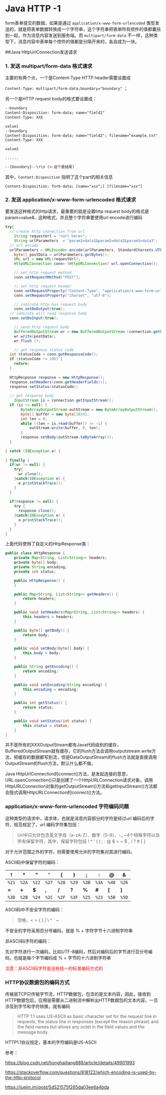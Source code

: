# Java HTTP -1

form表单提交的数据，如果是通过 ```application/x-www-form-urlencoded``` 类型发送的，就是把表单数据转换成一个字符串，这个字符串把表单所有控件的值都囊括到一起，作为消息内容发送到服务端。而 ```multipart/form-data``` 不一样，这种类型下，消息内容中表单每个控件的值都是分隔开来的，各自成为一块。







##Java HttpUrlConnection发送请求





### 1. 发送 multipart/form-data 格式请求

主要的有两个点，一个是Content-Type HTTP header需要设置成

 ```Content-Type: multipart/form-data;boundary="boundary"``` ；

另一个是HTTP request body的格式要设置成：

```html
--boundary 
Content-Disposition: form-data; name="field1" 
Content-Type: XXX

value1 
--boundary 
Content-Disposition: form-data; name="field2"; filename="example.txt" 
Content-Type: XXX

value2

......

--{boundary}--\r\n (<-这个是结尾)
```



其中，```Content-Disposition``` 指明了这个part的相关信息

```
Content-Disposition: form-data; [name="xxx";] [filename="xxx"]
```











### 2. 发送 application/x-www-form-urlencoded 格式请求

要发送这种格式的http请求，最重要的就是设置http request body的格式是 param=value&...这种格式，并且整个字符串要使用url encode进行编码

```java
try{
  // create http connection from url
	String requestUrl = "<Url here>";
	String urlParameters  = "param1=data1&param2=data2&param3=data3";
  // url encode
  urlParameters = URLEncoder.encode(urlParameters, StandardCharsets.UTF_8);
	byte[] postData = urlParameters.getBytes();
	URL url = new URL(requestUrl);
	HttpURLConnection conn= (HttpURLConnection) url.openConnection(); 

	// set http request method
	conn.setRequestMethod("POST");

	// set http request header
	conn.setRequestProperty("Content-Type", "application/x-www-form-urlencoded"); 
	conn.setRequestProperty("charset", "utf-8");

	// indicate http has request body
	conn.setDoOutput(true);
  // indicate will read response body
  conn.setDoInput(true);

	// send http request body
	BufferedOutputStream wr = new BufferedOutputStream (connection.getOutputStream ());
	wr.write(postData);
	wr.flush ();

	// get response status code
  int statusCode = conn.getResponseCode();
  if (statusCode != 200) {
    return;
  }
  
  HttpResponse response = new HttpResponse();
  response.setHeaders(conn.getHeaderFields());
  response.setStatus(statusCode);
  
  // get response body
	InputStream is = connection.getInputStream();
  if (is != null) {
       ByteArrayOutputStream outStream = new ByteArrayOutputStream();
       byte[] buffer = new byte[1024];
       int len = 0;
       while ((len = is.read(buffer)) != -1) {
           outStream.write(buffer, 0, len);
       }
       response.setBody(outStream.toByteArray());
  }
  
} catch (IOException e) {
  
} finally {
  if(wr != null) {
    try{
      wr.close();
    }catch(IOException e) {
      e.printStackTrace();
    }
  }
  
  if(response != null) {
    try {
      response.close();
    }catch(IOException e) {
      e.printStackTrace();
    }
  }
}


```



上面代码使用了自定义的HttpResponse类：

```java
public class HttpResponse {
    private Map<String, List<String>> headers;
    private byte[] body;
    private String encoding;
    private int status;

    public HttpResponse() {
    }

    public Map<String, List<String>> getHeaders() {
        return headers;
    }

    public void setHeaders(Map<String, List<String>> headers) {
        this.headers = headers;
    }

    public byte[] getBody() {
        return body;
    }

    public void setBody(byte[] body) {
        this.body = body;
    }

    public String getEncoding() {
        return encoding;
    }

    public void setEncoding(String encoding) {
        this.encoding = encoding;
    }

    public int getStatus() {
        return status;
    }

    public void setStatus(int status) {
        this.status = status;
    }
}
```









并不是所有的XXXOutputStream都有Java代码级别的缓存，BufferedOutputStream就有缓存，它的flush方法会调用outputstream.write方法，把缓存的数据都写到流，但是DataOutputStream的flush方法就是直接调用OutputStream的flush方法，默认什么都不做。



Java HttpUrlConnection的connect()方法，是发起连接的意思，URL.openConnection()只是创建了一个HttpURLConnection请求对象，调用HttpURLConnection对象的getOutputStream()方法和getInputStream()方法都会隐式调用HttpURLConnection的connect()方法。







### application/x-www-form-urlencoded 字符编码问题

这种类型的请求中，请求体，也就是消息内容部分的字符是经过url 编码后的字符，规范规定了，url 编码字符集包括：

> Url中只允许包含英文字母（a-zA-Z）、数字（0-9）、-_.~4个特殊字符以及所有保留字符，其中，保留字符包括 !	*	'	(	)	;	:	@	&	=	+	$	,	/	?	#	[	]

对于允许范围之外的字符，则需要使用允许的字符集对其进行编码。



ASCII码中保留字符的编码：

| !     | *     | "     | '     | (     | )     | ;     | :     | @     | &     |
| ----- | ----- | ----- | ----- | ----- | ----- | ----- | ----- | ----- | ----- |
| `%21` | `%2A` | `%22` | `%27` | `%28` | `%29` | `%3B` | `%3A` | `%40` | `%26` |
| **=** | **+** | **$** | **,** | **/** | **?** | **%** | **#** | **[** | **]** |
| `%3D` | `%2B` | `%24` | `%2C` | `%2F` | `%3F` | `%25` | `%23` | `%5B` | `%5D` |

ASCII码中不安全字符的编码：

> 空格、< > { } | \ ^ ` ~

不安全的字符采用百分号编码，就是 % + 字符字节十六进制字符串



非ASCII码字符的编码：

先对字符进行一次编码，比如UTF-8编码，然后对编码后的字节进行百分号编码，也就是每个字节编码成 % + 字节的十六进制字符串

<span style="color:red">注意：非ASCII码字符是没有统一的标准编码方式的</span>





### HTTP协议数据包的编码方式

传输层TCP只传输字节流，HTTP数据包，包含的是文本内容，因此，接收到HTTP数据包后，应用层需要从二进制流中解析出HTTP数据包的文本内容，一旦涉及到字节和字符转换，就有编码

> HTTP 1.1 uses US-ASCII as basic character set for the request line in requests, the status line in responses (except the reason phrase) and the field names but allows any octet in the field values and the message body.

HTTP1.1协议规定，基本的字符编码是US-ASCII





参考：

https://blog.csdn.net/honghailiang888/article/details/49901993

https://stackoverflow.com/questions/818122/which-encoding-is-used-by-the-http-protocol

https://juejin.im/post/5d521575f265da03ee6a4bda





